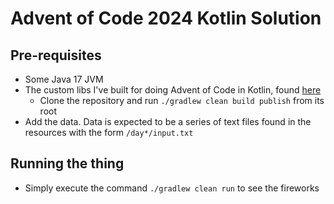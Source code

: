 # Advent of Code 2024 Kotlin Solution

## Pre-requisites
- Some Java 17 JVM
- The custom libs I've built for doing Advent of Code in Kotlin, found [here](https://github.com/krynj-dev/advent-of-code-kotlin)
  - Clone the repository and run `./gradlew clean build publish` from its root
- Add the data. Data is expected to be a series of text files found in the resources with the form
`/day*/input.txt`

## Running the thing
- Simply execute the command `./gradlew clean run` to see the fireworks